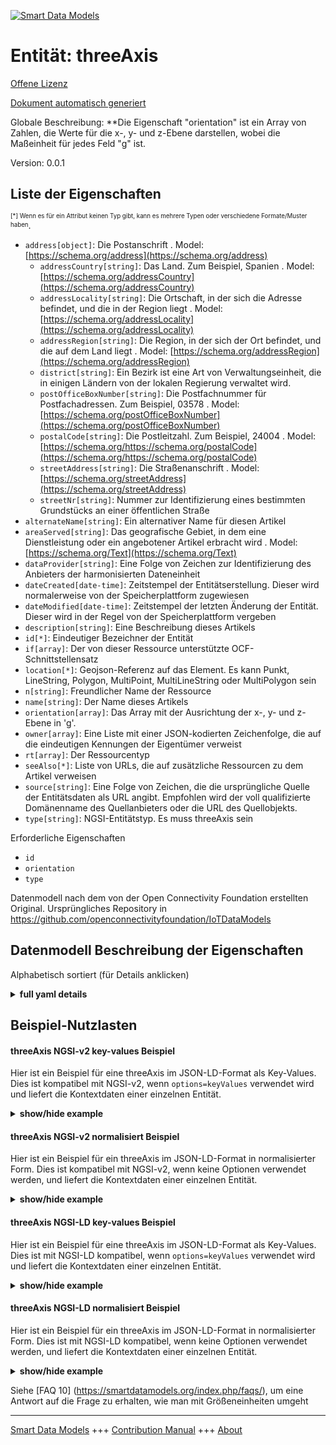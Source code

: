 <!-- 10-Header -->  
[![Smart Data Models](https://smartdatamodels.org/wp-content/uploads/2022/01/SmartDataModels_logo.png "Logo")](https://smartdatamodels.org)  
Entität: threeAxis  
==================<!-- /10-Header -->  
<!-- 15-License -->  
[Offene Lizenz](https://github.com/smart-data-models//dataModel.OCF/blob/master/threeAxis/LICENSE.md)  
[Dokument automatisch generiert](https://docs.google.com/presentation/d/e/2PACX-1vTs-Ng5dIAwkg91oTTUdt8ua7woBXhPnwavZ0FxgR8BsAI_Ek3C5q97Nd94HS8KhP-r_quD4H0fgyt3/pub?start=false&loop=false&delayms=3000#slide=id.gb715ace035_0_60)  
<!-- /15-License -->  
<!-- 20-Description -->  
Globale Beschreibung: **Die Eigenschaft "orientation" ist ein Array von Zahlen, die Werte für die x-, y- und z-Ebene darstellen, wobei die Maßeinheit für jedes Feld "g" ist.  
Version: 0.0.1  
<!-- /20-Description -->  
<!-- 30-PropertiesList -->  

## Liste der Eigenschaften  

<sup><sub>[*] Wenn es für ein Attribut keinen Typ gibt, kann es mehrere Typen oder verschiedene Formate/Muster haben</sub></sup>.  
- `address[object]`: Die Postanschrift  . Model: [https://schema.org/address](https://schema.org/address)	- `addressCountry[string]`: Das Land. Zum Beispiel, Spanien  . Model: [https://schema.org/addressCountry](https://schema.org/addressCountry)  
	- `addressLocality[string]`: Die Ortschaft, in der sich die Adresse befindet, und die in der Region liegt  . Model: [https://schema.org/addressLocality](https://schema.org/addressLocality)  
	- `addressRegion[string]`: Die Region, in der sich der Ort befindet, und die auf dem Land liegt  . Model: [https://schema.org/addressRegion](https://schema.org/addressRegion)  
	- `district[string]`: Ein Bezirk ist eine Art von Verwaltungseinheit, die in einigen Ländern von der lokalen Regierung verwaltet wird.    
	- `postOfficeBoxNumber[string]`: Die Postfachnummer für Postfachadressen. Zum Beispiel, 03578  . Model: [https://schema.org/postOfficeBoxNumber](https://schema.org/postOfficeBoxNumber)  
	- `postalCode[string]`: Die Postleitzahl. Zum Beispiel, 24004  . Model: [https://schema.org/https://schema.org/postalCode](https://schema.org/https://schema.org/postalCode)  
	- `streetAddress[string]`: Die Straßenanschrift  . Model: [https://schema.org/streetAddress](https://schema.org/streetAddress)  
	- `streetNr[string]`: Nummer zur Identifizierung eines bestimmten Grundstücks an einer öffentlichen Straße    
- `alternateName[string]`: Ein alternativer Name für diesen Artikel  - `areaServed[string]`: Das geografische Gebiet, in dem eine Dienstleistung oder ein angebotener Artikel erbracht wird  . Model: [https://schema.org/Text](https://schema.org/Text)- `dataProvider[string]`: Eine Folge von Zeichen zur Identifizierung des Anbieters der harmonisierten Dateneinheit  - `dateCreated[date-time]`: Zeitstempel der Entitätserstellung. Dieser wird normalerweise von der Speicherplattform zugewiesen  - `dateModified[date-time]`: Zeitstempel der letzten Änderung der Entität. Dieser wird in der Regel von der Speicherplattform vergeben  - `description[string]`: Eine Beschreibung dieses Artikels  - `id[*]`: Eindeutiger Bezeichner der Entität  - `if[array]`: Der von dieser Ressource unterstützte OCF-Schnittstellensatz  - `location[*]`: Geojson-Referenz auf das Element. Es kann Punkt, LineString, Polygon, MultiPoint, MultiLineString oder MultiPolygon sein  - `n[string]`: Freundlicher Name der Ressource  - `name[string]`: Der Name dieses Artikels  - `orientation[array]`: Das Array mit der Ausrichtung der x-, y- und z-Ebene in 'g'.  - `owner[array]`: Eine Liste mit einer JSON-kodierten Zeichenfolge, die auf die eindeutigen Kennungen der Eigentümer verweist  - `rt[array]`: Der Ressourcentyp  - `seeAlso[*]`: Liste von URLs, die auf zusätzliche Ressourcen zu dem Artikel verweisen  - `source[string]`: Eine Folge von Zeichen, die die ursprüngliche Quelle der Entitätsdaten als URL angibt. Empfohlen wird der voll qualifizierte Domänenname des Quellanbieters oder die URL des Quellobjekts.  - `type[string]`: NGSI-Entitätstyp. Es muss threeAxis sein  <!-- /30-PropertiesList -->  
<!-- 35-RequiredProperties -->  
Erforderliche Eigenschaften  
- `id`  - `orientation`  - `type`  <!-- /35-RequiredProperties -->  
<!-- 40-RequiredProperties -->  
Datenmodell nach dem von der Open Connectivity Foundation erstellten Original. Ursprüngliches Repository in https://github.com/openconnectivityfoundation/IoTDataModels  
<!-- /40-RequiredProperties -->  
<!-- 50-DataModelHeader -->  
## Datenmodell Beschreibung der Eigenschaften  
Alphabetisch sortiert (für Details anklicken)  
<!-- /50-DataModelHeader -->  
<!-- 60-ModelYaml -->  
<details><summary><strong>full yaml details</strong></summary>    
```yaml  
threeAxis:    
  description: 'This Resource provides a representation of the measurement from a three-axis sensor.The Property ''orientation'' is an array of numbers representing x-plane, y-plane and z-plane values.The unit of measurement for each pane is ''g''.'    
  properties:    
    address:    
      description: The mailing address    
      properties:    
        addressCountry:    
          description: 'The country. For example, Spain'    
          type: string    
          x-ngsi:    
            model: https://schema.org/addressCountry    
            type: Property    
        addressLocality:    
          description: 'The locality in which the street address is, and which is in the region'    
          type: string    
          x-ngsi:    
            model: https://schema.org/addressLocality    
            type: Property    
        addressRegion:    
          description: 'The region in which the locality is, and which is in the country'    
          type: string    
          x-ngsi:    
            model: https://schema.org/addressRegion    
            type: Property    
        district:    
          description: 'A district is a type of administrative division that, in some countries, is managed by the local government'    
          type: string    
          x-ngsi:    
            type: Property    
        postOfficeBoxNumber:    
          description: 'The post office box number for PO box addresses. For example, 03578'    
          type: string    
          x-ngsi:    
            model: https://schema.org/postOfficeBoxNumber    
            type: Property    
        postalCode:    
          description: 'The postal code. For example, 24004'    
          type: string    
          x-ngsi:    
            model: https://schema.org/https://schema.org/postalCode    
            type: Property    
        streetAddress:    
          description: The street address    
          type: string    
          x-ngsi:    
            model: https://schema.org/streetAddress    
            type: Property    
        streetNr:    
          description: Number identifying a specific property on a public street    
          type: string    
          x-ngsi:    
            type: Property    
      type: object    
      x-ngsi:    
        model: https://schema.org/address    
        type: Property    
    alternateName:    
      description: An alternative name for this item    
      type: string    
      x-ngsi:    
        type: Property    
    areaServed:    
      description: The geographic area where a service or offered item is provided    
      type: string    
      x-ngsi:    
        model: https://schema.org/Text    
        type: Property    
    dataProvider:    
      description: A sequence of characters identifying the provider of the harmonised data entity    
      type: string    
      x-ngsi:    
        type: Property    
    dateCreated:    
      description: Entity creation timestamp. This will usually be allocated by the storage platform    
      format: date-time    
      type: string    
      x-ngsi:    
        type: Property    
    dateModified:    
      description: Timestamp of the last modification of the entity. This will usually be allocated by the storage platform    
      format: date-time    
      type: string    
      x-ngsi:    
        type: Property    
    description:    
      description: A description of this item    
      type: string    
      x-ngsi:    
        type: Property    
    id:    
      anyOf:    
        - description: Identifier format of any NGSI entity    
          maxLength: 256    
          minLength: 1    
          pattern: ^[\w\-\.\{\}\$\+\*\[\]`|~^@!,:\\]+$    
          type: string    
          x-ngsi:    
            type: Property    
        - description: Identifier format of any NGSI entity    
          format: uri    
          type: string    
          x-ngsi:    
            type: Property    
      description: Unique identifier of the entity    
      x-ngsi:    
        type: Property    
    if:    
      description: The OCF Interface set supported by this Resource    
      items:    
        enum:    
          - oic.if.s    
          - oic.if.baseline    
        type: string    
      minItems: 2    
      readOnly: true    
      type: array    
      uniqueItems: true    
      x-ngsi:    
        type: Property    
    location:    
      description: 'Geojson reference to the item. It can be Point, LineString, Polygon, MultiPoint, MultiLineString or MultiPolygon'    
      oneOf:    
        - description: Geojson reference to the item. Point    
          properties:    
            bbox:    
              items:    
                type: number    
              minItems: 4    
              type: array    
            coordinates:    
              items:    
                type: number    
              minItems: 2    
              type: array    
            type:    
              enum:    
                - Point    
              type: string    
          required:    
            - type    
            - coordinates    
          title: GeoJSON Point    
          type: object    
          x-ngsi:    
            type: GeoProperty    
        - description: Geojson reference to the item. LineString    
          properties:    
            bbox:    
              items:    
                type: number    
              minItems: 4    
              type: array    
            coordinates:    
              items:    
                items:    
                  type: number    
                minItems: 2    
                type: array    
              minItems: 2    
              type: array    
            type:    
              enum:    
                - LineString    
              type: string    
          required:    
            - type    
            - coordinates    
          title: GeoJSON LineString    
          type: object    
          x-ngsi:    
            type: GeoProperty    
        - description: Geojson reference to the item. Polygon    
          properties:    
            bbox:    
              items:    
                type: number    
              minItems: 4    
              type: array    
            coordinates:    
              items:    
                items:    
                  items:    
                    type: number    
                  minItems: 2    
                  type: array    
                minItems: 4    
                type: array    
              type: array    
            type:    
              enum:    
                - Polygon    
              type: string    
          required:    
            - type    
            - coordinates    
          title: GeoJSON Polygon    
          type: object    
          x-ngsi:    
            type: GeoProperty    
        - description: Geojson reference to the item. MultiPoint    
          properties:    
            bbox:    
              items:    
                type: number    
              minItems: 4    
              type: array    
            coordinates:    
              items:    
                items:    
                  type: number    
                minItems: 2    
                type: array    
              type: array    
            type:    
              enum:    
                - MultiPoint    
              type: string    
          required:    
            - type    
            - coordinates    
          title: GeoJSON MultiPoint    
          type: object    
          x-ngsi:    
            type: GeoProperty    
        - description: Geojson reference to the item. MultiLineString    
          properties:    
            bbox:    
              items:    
                type: number    
              minItems: 4    
              type: array    
            coordinates:    
              items:    
                items:    
                  items:    
                    type: number    
                  minItems: 2    
                  type: array    
                minItems: 2    
                type: array    
              type: array    
            type:    
              enum:    
                - MultiLineString    
              type: string    
          required:    
            - type    
            - coordinates    
          title: GeoJSON MultiLineString    
          type: object    
          x-ngsi:    
            type: GeoProperty    
        - description: Geojson reference to the item. MultiLineString    
          properties:    
            bbox:    
              items:    
                type: number    
              minItems: 4    
              type: array    
            coordinates:    
              items:    
                items:    
                  items:    
                    items:    
                      type: number    
                    minItems: 2    
                    type: array    
                  minItems: 4    
                  type: array    
                type: array    
              type: array    
            type:    
              enum:    
                - MultiPolygon    
              type: string    
          required:    
            - type    
            - coordinates    
          title: GeoJSON MultiPolygon    
          type: object    
          x-ngsi:    
            type: GeoProperty    
      x-ngsi:    
        type: GeoProperty    
    n:    
      description: Friendly name of the Resource    
      maxLength: 64    
      readOnly: true    
      type: string    
      x-ngsi:    
        type: Property    
    name:    
      description: The name of this item    
      type: string    
      x-ngsi:    
        type: Property    
    orientation:    
      description: 'The array containing x-plane, y-plane and z-plane orientation in ''g'''    
      items:    
        type: number    
      maxItems: 3    
      minItems: 3    
      readOnly: true    
      type: array    
      x-ngsi:    
        type: Property    
    owner:    
      description: A List containing a JSON encoded sequence of characters referencing the unique Ids of the owner(s)    
      items:    
        anyOf:    
          - description: Identifier format of any NGSI entity    
            maxLength: 256    
            minLength: 1    
            pattern: ^[\w\-\.\{\}\$\+\*\[\]`|~^@!,:\\]+$    
            type: string    
            x-ngsi:    
              type: Property    
          - description: Identifier format of any NGSI entity    
            format: uri    
            type: string    
            x-ngsi:    
              type: Property    
        description: Unique identifier of the entity    
        x-ngsi:    
          type: Property    
      type: array    
      x-ngsi:    
        type: Property    
    rt:    
      description: The Resource Type    
      items:    
        enum:    
          - oic.r.sensor.threeaxis    
        maxLength: 64    
        type: string    
      minItems: 1    
      readOnly: true    
      type: array    
      uniqueItems: true    
      x-ngsi:    
        type: Property    
    seeAlso:    
      description: list of uri pointing to additional resources about the item    
      oneOf:    
        - items:    
            format: uri    
            type: string    
          minItems: 1    
          type: array    
        - format: uri    
          type: string    
      x-ngsi:    
        type: Property    
    source:    
      description: 'A sequence of characters giving the original source of the entity data as a URL. Recommended to be the fully qualified domain name of the source provider, or the URL to the source object'    
      type: string    
      x-ngsi:    
        type: Property    
    type:    
      description: NGSI entity type. It has to be threeAxis    
      enum:    
        - threeAxis    
      type: string    
      x-ngsi:    
        type: Property    
  required:    
    - orientation    
    - id    
    - type    
  type: object    
  x-derived-from: https://raw.githubusercontent.com/openconnectivityfoundation/IoTDataModels/master/ThreeAxisResURI.swagger.json    
  x-disclaimer: 'Redistribution and use in source and binary forms, with or without modification, are permitted  provided that the license conditions are met. Copyleft (c) 2022 Contributors to Smart Data Models Program'    
  x-license-url: https://github.com/smart-data-models/dataModel.OCF/blob/master/threeAxis/LICENSE.md    
  x-model-schema: https://smart-data-models.github.io/dataModel.OCF/threeAxis/schema.json    
  x-model-tags: OCF    
  x-version: 0.0.1    
```  
</details>    
<!-- /60-ModelYaml -->  
<!-- 70-MiddleNotes -->  
<!-- /70-MiddleNotes -->  
<!-- 80-Examples -->  
## Beispiel-Nutzlasten  
#### threeAxis NGSI-v2 key-values Beispiel  
Hier ist ein Beispiel für eine threeAxis im JSON-LD-Format als Key-Values. Dies ist kompatibel mit NGSI-v2, wenn `options=keyValues` verwendet wird und liefert die Kontextdaten einer einzelnen Entität.  
<details><summary><strong>show/hide example</strong></summary>    
```json  
{  
    "id": "urn:ngsi-ld:threeAxis:id:QZPT:75196263",  
    "dateCreated": "1983-10-24T19:51:05Z",  
    "dateModified": "2004-08-04T06:17:20Z",  
    "source": "Course debate he decade yeah not. Themselves remain much food way drop. Easy couple person ",  
    "name": "Network Mr soon thousand figure town. Stuff explain evidence but picture site wear force. Experience enough nation star.",  
    "alternateName": "Always with magazine safe assume. Identify top more. Might describe leader current stre",  
    "description": "Past analysis stock. Form top them choice day.",  
    "dataProvider": "Left project type air interview. Physical spend measure friend.",  
    "owner": [  
        "urn:ngsi-ld:threeAxis:items:CTYU:51884285",  
        "urn:ngsi-ld:threeAxis:items:OSFS:08678990"  
    ],  
    "seeAlso": [  
        "urn:ngsi-ld:threeAxis:items:XJKL:03106181"  
    ],  
    "location": {  
        "type": "Point",  
        "coordinates": [  
            -42.3517035,  
            6.360951  
        ]  
    },  
    "address": {  
        "streetAddress": "Central blood budget. Give fly stage expect minute these sister.",  
        "addressLocality": "Big commercial to act full across cost. Player bank will set. The see protect can argue maintain.",  
        "addressRegion": "Performance perform just. Next evening increase sort instead project even certain.",  
        "addressCountry": "Issue feel without bed yes travel head impact. On student result which. Design strong kin",  
        "postalCode": "If big bar challenge hear. Economic expect production month in board.",  
        "postOfficeBoxNumber": "Job control su",  
        "streetNr": "Chance might seem ",  
        "district": "Care center kid quality fact shake its."  
    },  
    "areaServed": "Article few pattern stand agree mean beyond. Meeting rate her where. Resp",  
    "rt": [  
        "oic.r.sensor.threeaxis"  
    ],  
    "orientation": [  
        965.7,  
        13.4,  
        82.1  
    ],  
    "n": "Build force community group total trip ready. ",  
    "if": [  
        "oic.if.s",  
        "oic.if.baseline"  
    ],  
    "type": "threeAxis"  
}  
```  
</details>  
#### threeAxis NGSI-v2 normalisiert Beispiel  
Hier ist ein Beispiel für ein threeAxis im JSON-LD-Format in normalisierter Form. Dies ist kompatibel mit NGSI-v2, wenn keine Optionen verwendet werden, und liefert die Kontextdaten einer einzelnen Entität.  
<details><summary><strong>show/hide example</strong></summary>    
```json  
{  
    "id": "urn:ngsi-ld:threeAxis:id:QZPT:75196263",  
    "dateCreated": {  
        "type": "DateTime",  
        "value": "1983-10-24T19:51:05Z"  
    },  
    "dateModified": {  
        "type": "DateTime",  
        "value": "2004-08-04T06:17:20Z"  
    },  
    "source": {  
        "type": "Text",  
        "value": "Course debate he decade yeah not. Themselves remain much food way drop. Easy couple person "  
    },  
    "name": {  
        "type": "Text",  
        "value": "Network Mr soon thousand figure town. Stuff explain evidence but picture site wear force. Experience enough nation star."  
    },  
    "alternateName": {  
        "type": "Text",  
        "value": "Always with magazine safe assume. Identify top more. Might describe leader current stre"  
    },  
    "description": {  
        "type": "Text",  
        "value": "Past analysis stock. Form top them choice day."  
    },  
    "dataProvider": {  
        "type": "Text",  
        "value": "Left project type air interview. Physical spend measure friend."  
    },  
    "owner": {  
        "type": "StructuredValue",  
        "value": [  
            "urn:ngsi-ld:threeAxis:items:CTYU:51884285",  
            "urn:ngsi-ld:threeAxis:items:OSFS:08678990"  
        ]  
    },  
    "seeAlso": {  
        "type": "StructuredValue",  
        "value": [  
            "urn:ngsi-ld:threeAxis:items:XJKL:03106181"  
        ]  
    },  
    "location": {  
        "type": "geo:json",  
        "value": {  
            "type": "Point",  
            "coordinates": [  
                -42.3517035,  
                6.360951  
            ]  
        }  
    },  
    "address": {  
        "type": "StructuredValue",  
        "value": {  
            "streetAddress": "Central blood budget. Give fly stage expect minute these sister.",  
            "addressLocality": "Big commercial to act full across cost. Player bank will set. The see protect can argue maintain.",  
            "addressRegion": "Performance perform just. Next evening increase sort instead project even certain.",  
            "addressCountry": "Issue feel without bed yes travel head impact. On student result which. Design strong kin",  
            "postalCode": "If big bar challenge hear. Economic expect production month in board.",  
            "postOfficeBoxNumber": "Job control su",  
            "streetNr": "Chance might seem ",  
            "district": "Care center kid quality fact shake its."  
        }  
    },  
    "areaServed": {  
        "type": "Text",  
        "value": "Article few pattern stand agree mean beyond. Meeting rate her where. Resp"  
    },  
    "rt": {  
        "type": "StructuredValue",  
        "value": [  
            "oic.r.sensor.threeaxis"  
        ]  
    },  
    "orientation": {  
        "type": "StructuredValue",  
        "value": [  
            965.7,  
            13.4,  
            82.1  
        ]  
    },  
    "n": {  
        "type": "Text",  
        "value": "Build force community group total trip ready. "  
    },  
    "if": {  
        "type": "StructuredValue",  
        "value": [  
            "oic.if.s",  
            "oic.if.baseline"  
        ]  
    },  
    "type": "threeAxis"  
}  
```  
</details>  
#### threeAxis NGSI-LD key-values Beispiel  
Hier ist ein Beispiel für eine threeAxis im JSON-LD-Format als Key-Values. Dies ist mit NGSI-LD kompatibel, wenn `options=keyValues` verwendet wird und liefert die Kontextdaten einer einzelnen Entität.  
<details><summary><strong>show/hide example</strong></summary>    
```json  
{  
    "id": "urn:ngsi-ld:threeAxis:id:QZPT:75196263",  
    "dateCreated": "1983-10-24T19:51:05Z",  
    "dateModified": "2004-08-04T06:17:20Z",  
    "source": "Course debate he decade yeah not. Themselves remain much food way drop. Easy couple person ",  
    "name": "Network Mr soon thousand figure town. Stuff explain evidence but picture site wear force. Experience enough nation star.",  
    "alternateName": "Always with magazine safe assume. Identify top more. Might describe leader current stre",  
    "description": "Past analysis stock. Form top them choice day.",  
    "dataProvider": "Left project type air interview. Physical spend measure friend.",  
    "owner": [  
        "urn:ngsi-ld:threeAxis:items:CTYU:51884285",  
        "urn:ngsi-ld:threeAxis:items:OSFS:08678990"  
    ],  
    "seeAlso": [  
        "urn:ngsi-ld:threeAxis:items:XJKL:03106181"  
    ],  
    "location": {  
        "type": "Point",  
        "coordinates": [  
            -42.3517035,  
            6.360951  
        ]  
    },  
    "address": {  
        "streetAddress": "Central blood budget. Give fly stage expect minute these sister.",  
        "addressLocality": "Big commercial to act full across cost. Player bank will set. The see protect can argue maintain.",  
        "addressRegion": "Performance perform just. Next evening increase sort instead project even certain.",  
        "addressCountry": "Issue feel without bed yes travel head impact. On student result which. Design strong kin",  
        "postalCode": "If big bar challenge hear. Economic expect production month in board.",  
        "postOfficeBoxNumber": "Job control su",  
        "streetNr": "Chance might seem ",  
        "district": "Care center kid quality fact shake its."  
    },  
    "areaServed": "Article few pattern stand agree mean beyond. Meeting rate her where. Resp",  
    "rt": [  
        "oic.r.sensor.threeaxis"  
    ],  
    "orientation": [  
        965.7,  
        13.4,  
        82.1  
    ],  
    "n": "Build force community group total trip ready. ",  
    "if": [  
        "oic.if.s",  
        "oic.if.baseline"  
    ],  
    "type": "threeAxis",  
    "@context": [  
        "https://smartdatamodels.org/context.jsonld"  
    ]  
}  
```  
</details>  
#### threeAxis NGSI-LD normalisiert Beispiel  
Hier ist ein Beispiel für ein threeAxis im JSON-LD-Format in normalisierter Form. Dies ist mit NGSI-LD kompatibel, wenn keine Optionen verwendet werden, und liefert die Kontextdaten einer einzelnen Entität.  
<details><summary><strong>show/hide example</strong></summary>    
```json  
{  
    "id": "urn:ngsi-ld:threeAxis:id:QZPT:75196263",  
    "dateCreated": {  
        "type": "Property",  
        "value": {  
            "@type": "DateTime",  
            "@value": "1983-10-24T19:51:05Z"  
        }  
    },  
    "dateModified": {  
        "type": "Property",  
        "value": {  
            "@type": "DateTime",  
            "@value": "2004-08-04T06:17:20Z"  
        }  
    },  
    "source": {  
        "type": "Property",  
        "value": "Course debate he decade yeah not. Themselves remain much food way drop. Easy couple person "  
    },  
    "name": {  
        "type": "Property",  
        "value": "Network Mr soon thousand figure town. Stuff explain evidence but picture site wear force. Experience enough nation star."  
    },  
    "alternateName": {  
        "type": "Property",  
        "value": "Always with magazine safe assume. Identify top more. Might describe leader current stre"  
    },  
    "description": {  
        "type": "Property",  
        "value": "Past analysis stock. Form top them choice day."  
    },  
    "dataProvider": {  
        "type": "Property",  
        "value": "Left project type air interview. Physical spend measure friend."  
    },  
    "owner": {  
        "type": "Property",  
        "value": [  
            "urn:ngsi-ld:threeAxis:items:CTYU:51884285",  
            "urn:ngsi-ld:threeAxis:items:OSFS:08678990"  
        ]  
    },  
    "seeAlso": {  
        "type": "Property",  
        "value": [  
            "urn:ngsi-ld:threeAxis:items:XJKL:03106181"  
        ]  
    },  
    "location": {  
        "type": "GeoProperty",  
        "value": {  
            "type": "Point",  
            "coordinates": [  
                -42.3517035,  
                6.360951  
            ]  
        }  
    },  
    "address": {  
        "type": "Property",  
        "value": {  
            "streetAddress": "Central blood budget. Give fly stage expect minute these sister.",  
            "addressLocality": "Big commercial to act full across cost. Player bank will set. The see protect can argue maintain.",  
            "addressRegion": "Performance perform just. Next evening increase sort instead project even certain.",  
            "addressCountry": "Issue feel without bed yes travel head impact. On student result which. Design strong kin",  
            "postalCode": "If big bar challenge hear. Economic expect production month in board.",  
            "postOfficeBoxNumber": "Job control su",  
            "streetNr": "Chance might seem ",  
            "district": "Care center kid quality fact shake its."  
        }  
    },  
    "areaServed": {  
        "type": "Property",  
        "value": "Article few pattern stand agree mean beyond. Meeting rate her where. Resp"  
    },  
    "rt": {  
        "type": "Property",  
        "value": [  
            "oic.r.sensor.threeaxis"  
        ]  
    },  
    "orientation": {  
        "type": "Property",  
        "value": [  
            965.7,  
            13.4,  
            82.1  
        ]  
    },  
    "n": {  
        "type": "Property",  
        "value": "Build force community group total trip ready. "  
    },  
    "if": {  
        "type": "Property",  
        "value": [  
            "oic.if.s",  
            "oic.if.baseline"  
        ]  
    },  
    "type": "threeAxis",  
    "@context": [  
        "https://smartdatamodels.org/context.jsonld"  
    ]  
}  
```  
</details><!-- /80-Examples -->  
<!-- 90-FooterNotes -->  
<!-- /90-FooterNotes -->  
<!-- 95-Units -->  
Siehe [FAQ 10] (https://smartdatamodels.org/index.php/faqs/), um eine Antwort auf die Frage zu erhalten, wie man mit Größeneinheiten umgeht  
<!-- /95-Units -->  
<!-- 97-LastFooter -->  
---  
[Smart Data Models](https://smartdatamodels.org) +++ [Contribution Manual](https://bit.ly/contribution_manual) +++ [About](https://bit.ly/Introduction_SDM)<!-- /97-LastFooter -->  
